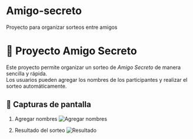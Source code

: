 # Amigo-secreto
Proyecto para organizar sorteos entre amigos
# 🎁 Proyecto Amigo Secreto

Este proyecto permite organizar un sorteo de *Amigo Secreto* de manera sencilla y rápida.  
Los usuarios pueden agregar los nombres de los participantes y realizar el sorteo automáticamente.
## 📸 Capturas de pantalla

1. Agregar nombres
![Agregar nombres](./assets/agregar_nombres.png)

2. Resultado del sorteo
![Resultado](./assets/resultado.png)
